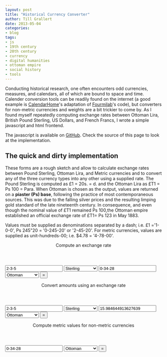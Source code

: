 ```yaml
---
layout: post
title: "Historical Currency Converter"
author: Till Grallert
date: 2013-05-04
categories:
- blog
tags:
- js
- 19th century
- 20th century
- currency
- digital humanities
- ottoman empire
- social history
- tools
---
```


Conducting historical research, one often encounters odd currencies, measures, and calendars, all of which are bound to space and time. Calender conversion tools can be readily found on the internet (a good example is [CalendarHome](http://www.calendarhome.com/converter/)'s adaptation of [Fourmilab](http://www.fourmilab.ch/documents/calendar/)'s code), but converters for non-metric currencies and weights are a bit trickier to come by. As I found myself repeatedly computing exchange rates between Ottoman Lira, British Pound Sterling, US Dollars, and French Francs, I wrote a simple javascript and html frontend.

The javascript is available on [GitHub](https://github.com/tillgrallert/historical-currency-converter). Check the source of this page to look at the implementation.

## The quick and dirty implementation

These forms are a rough sketch and allow to calculate exchange rates between Pound Sterling, Ottoman Lira, and Metric currencies and to convert any of the three currency types into any other using a supplied rate. The Pound Sterling is computed as £1 = 20s. = <span id="s1"></span>d. and the Ottoman Lira as £T1 = Ps 100 = <span id="s2"></span> Para. When Ottoman is chosen as the output, values are returned on a **piaster (Ps) base**, following the practice of most contemporaneous sources. This was due to the falling silver prices and the resulting limping gold standard of the late nineteenth century. In consequence, and even though the nominal value of £T1 remained Ps 100,the Ottoman empire established an official exchange rate of £T1= Ps 123 in May 1883.
             
Values must be supplied as denominations separated by a dash; i.e. £1 ='1-0-0', Ps 245"20 = '0-245-20' or '2-45-20'. For metric currencies, values are supplied as unit-hundreds-00; i.e. $4.78 = '4-78-00'.

<script type="text/javascript" src="https://rawgithub.com/tillgrallert/historical-currency-converter/master/CurrencyConverter.js"></script>          
<div class="cForm">
    <header>Compute an exchange rate</header>
    <form id="fCurRate" action="javascript:return false;">
        <input class="cAmount" id="iInput1" type="text" value="2-3-5"/>
        <select id="iCurInput1">
            <option>Sterling</option>
            <option>Ottoman</option>
            <option>Ottoman (123)</option>
            <option>Metric</option>
        </select>
        <input class="cAmount" id="iInput2" type="text" value="0-34-28"/>
        <select id="iCurInput2">
            <option>Ottoman</option>
            <option>Ottoman (123)</option>
            <option>Sterling</option>
            <option>Metric</option>
        </select>
        <input type="button" id="b2" value="="/>
        <span id="sResult1"></span>
    </form>
</div>

<div class="cForm">
    <header>Convert amounts using an exchange rate</header>
    <form id="fCurExchange">
        <input class="cAmount" id="iInput3" type="text" value="2-3-5"/>
        <select id="iCurInput3">
            <option>Sterling</option>
            <option>Ottoman</option>
            <option>Ottoman (123)</option>
            <option>Metric</option>
        </select>
        <input class="cRate" id="iRate" type="text" value="15.984644913627639"/>
        <select id="iCurInput4">
            <option>Ottoman</option>
            <option>Ottoman (123)</option>
            <option>Sterling</option>
            <option>Metric</option>
        </select>
        <input type="button" id="b3" value="="/>
        <span id="sResult2"></span>
    </form>
</div>
<div class="cForm">
    <header>Compute metric values for non-metric currencies</header>
    <form id="fCurExchange">
        <input class="cAmount" id="iInput5" type="text" value="0-34-28"/>
        <select id="iCurInput5">
            <option>Ottoman</option>
            <option>Ottoman (123)</option>
            <option>Sterling</option>
            <!-- <option>Metric</option> -->
        </select>
        <input type="button" id="b4" value="="/>
        <span id="sResult3"></span>
    </form>
</div>

<script type="text/javascript">
document.getElementById("s1").innerHTML=funcCurBase('Sterling',1,0,0);
document.getElementById("s2").innerHTML=funcCurBase('Ottoman',1,0,0);
document.getElementById("b2").onclick = function funcCalcRate (){
    var pInput1, pInput2, pCurInput1, pCurInput2;
    
    pInput1 = document.getElementById('iInput1').value;
    pInput2 = document.getElementById('iInput2').value;
    pCurInput1 = document.getElementById('iCurInput1').value;
    pCurInput2 = document.getElementById('iCurInput2').value;
    
    var vResult = funcCurRate (pInput1,pInput2,pCurInput1,pCurInput2);
    
    document.getElementById("sResult1").innerHTML = vResult;
};
document.getElementById("b3").onclick = function funcCalcExchange (){
    var pCurInput,pInput,pCurTarget,pRate;
    
    pCurInput = document.getElementById('iCurInput3').value;
    pInput = document.getElementById('iInput3').value;
    pCurTarget = document.getElementById('iCurInput4').value;
    pRate = document.getElementById('iRate').value;
    
    var vResult = funcCurExchange (pCurInput,pInput,pCurTarget,pRate);
    
    document.getElementById("sResult2").innerHTML = vResult;
};
document.getElementById("b4").onclick = function funcCalcMetric (){
    var pCurInput,pInput;
    
    pCurInput = document.getElementById('iCurInput5').value;
    pInput = document.getElementById('iInput5').value;
    
    var vResult = funcCurMetric (pCurInput,pInput);
    
    document.getElementById("sResult3").innerHTML = vResult;
};
</script> 

